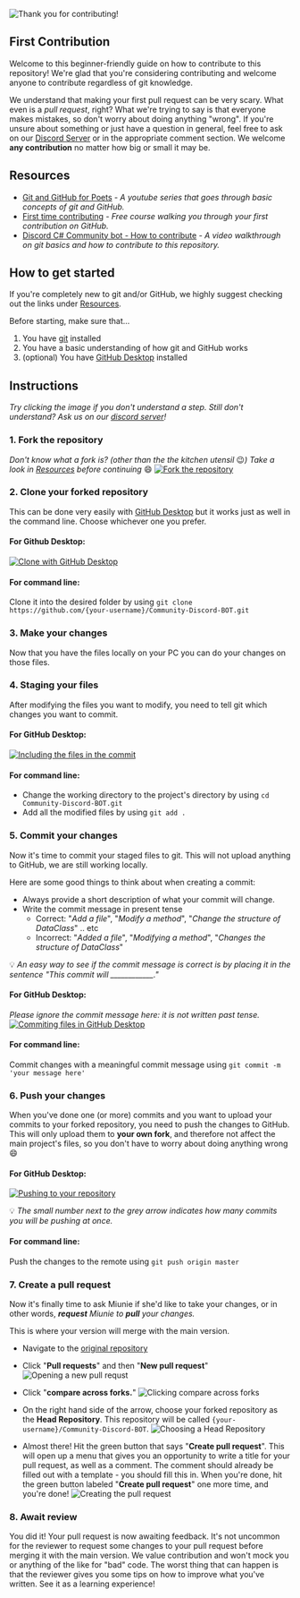 ![Thank you for contributing!](https://i.imgur.com/E5jgNX1.png)
## First Contribution
Welcome to this beginner-friendly guide on how to contribute to this repository! We're glad that you're considering contributing and welcome anyone to contribute regardless of git knowledge. 

We understand that making your first pull request can be very scary. What even is a _pull request_, right? What we're trying to say is that everyone makes mistakes, so don't worry about doing anything "wrong". If you're unsure about something or just have a question in general, feel free to ask on our [Discord Server](https://discord.gg/R9j8DJF) or in the appropriate comment section. We welcome **any contribution** no matter how big or small it may be.

## Resources

* [Git and GitHub for Poets](https://www.youtube.com/playlist?list=PLRqwX-V7Uu6ZF9C0YMKuns9sLDzK6zoiV) - _A youtube series that goes through basic concepts of git and GitHub._
* [First time contributing](https://egghead.io/courses/how-to-contribute-to-an-open-source-project-on-github) - _Free course walking you through your first contribution on GitHub._
* [Discord C# Community bot - How to contribute](https://youtu.be/85s_-i4hHbM) - _A video walkthrough on git basics and how to contribute to this repository._

## How to get started
If you're completely new to git and/or GitHub, we highly suggest checking out the links under [Resources](#Resources).

Before starting, make sure that...
1. You have [git](https://git-scm.com/downloads) installed
2. You have a basic understanding of how git and GitHub works
3. (optional) You have [GitHub Desktop](https://desktop.github.com/) installed

## Instructions
_Try clicking the image if you don't understand a step. Still don't understand? Ask us on our [discord server](https://discord.gg/R9j8DJF)!_

### 1. Fork the repository
_Don't know what a fork is? (other than the the kitchen utensil_ :wink:_) Take a look in [Resources](#Resources) before continuing_ :smile:
[![Fork the repository](https://github-images.s3.amazonaws.com/help/bootcamp/Bootcamp-Fork.png)](https://guides.github.com/activities/forking/#fork)

### 2. Clone your forked repository
This can be done very easily with [GitHub Desktop](https://desktop.github.com/) but it works just as well in the command line. Choose whichever one you prefer.

#### For Github Desktop:
[![Clone with GitHub Desktop](https://services.github.com/on-demand/images/gifs/github-desktop/clone-repository-locally.gif)](https://services.github.com/on-demand/github-desktop/clone-repository-github-desktop)

#### For command line:
Clone it into the desired folder by using 
`git clone https://github.com/{your-username}/Community-Discord-BOT.git`

### 3. Make your changes
Now that you have the files locally on your PC you can do your changes on those files.

### 4. Staging your files
After modifying the files you want to modify, you need to tell git which changes you want to commit. 

#### For GitHub Desktop:
[![Including the files in the commit](https://i.imgur.com/mfWIwla.png)](https://services.github.com/on-demand/github-desktop/add-commits-github-desktop)

#### For command line:
* Change the working directory to the project's directory by using `cd Community-Discord-BOT.git`
* Add all the modified files by using `git add .`

### 5. Commit your changes
Now it's time to commit your staged files to git. This will not upload anything to GitHub, we are still working locally.

Here are some good things to think about when creating a commit:
* Always provide a short description of what your commit will change.
* Write the commit message in present tense
    * Correct: "_Add a file_", "_Modify a method_", "_Change the structure of DataClass_" .. etc
    * Incorrect: "_Added a file_", "_Modifying a method_", "_Changes the structure of DataClass_"

:bulb: _An easy way to see if the commit message is correct is by placing it in the sentence "This commit will \_\_\_\_\_\_\_\_\_\_\_\_."_

#### For GitHub Desktop:
_Please ignore the commit message here: it is not written past tense._
[![Commiting files in GitHub Desktop](https://services.github.com/on-demand/images/gifs/github-desktop/making-commits-locally.gif)](https://services.github.com/on-demand/github-desktop/add-commits-github-desktop)

#### For command line:
Commit changes with a meaningful commit message using `git commit -m 'your message here'` 

### 6. Push your changes
When you've done one (or more) commits and you want to upload your commits to your forked repository, you need to push the changes to GitHub. This will only upload them to **your own fork**, and therefore not affect the main project's files, so you don't have to worry about doing anything wrong :smile:

#### For GitHub Desktop:
[![Pushing to your repository](https://i.imgur.com/NydmYx0.png)](https://services.github.com/on-demand/github-desktop/add-commits-github-desktop)

:bulb: _The small number next to the grey arrow indicates how many commits you will be pushing at once._

#### For command line:
Push the changes to the remote using `git push origin master`

### 7. Create a pull request
Now it's finally time to ask Miunie if she'd like to take your changes, or in other words, _**request** Miunie to **pull** your changes._

This is where your version will merge with the main version. 

* Navigate to the [original repository](https://github.com/discord-bot-tutorial/Community-Discord-BOT)

* Click "**Pull requests**" and then "**New pull request**"
![Opening a new pull requst](https://i.imgur.com/e7lN5wI.png)

* Click "**compare across forks.**"
![Clicking compare across forks](https://i.imgur.com/tEgjhRn.png)

* On the right hand side of the arrow, choose your forked repository as the **Head Repository**. This repository will be called `{your-username}/Community-Discord-BOT`.
![Choosing a Head Repository](https://i.imgur.com/JI0ONBd.png)

* Almost there! Hit the green button that says "**Create pull request**". This will open up a menu that gives you an opportunity to write a title for your pull request, as well as a comment. The comment should already be filled out with a template - you should fill this in. When you're done, hit the green button labeled "**Create pull request**" one more time, and you're done!
![Creating the pull request](https://i.imgur.com/sUELwWk.png)

### 8. Await review
You did it! Your pull request is now awaiting feedback. It's not uncommon for the reviewer to request some changes to your pull request before merging it with the main version. We value contribution and won't mock you or anything of the like for "bad" code. The worst thing that can happen is that the reviewer gives you some tips on how to improve what you've written. See it as a learning experience!